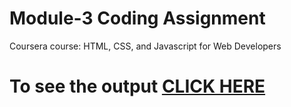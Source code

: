 # Module-3 Coding Assignment

Coursera course: HTML, CSS, and Javascript for Web Developers

# To see the output [CLICK HERE](https://hxrish07.github.io//module-3/folder2/index.html)
